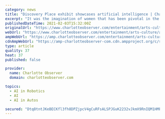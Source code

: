 ```yaml
---
category: news
title: "Discovery Place exhibit showcases artificial intelligence | Charlotte Observer"
excerpt: "It was the imagination of women that has been pivotal in the development of AI, the Discovery Place exhibition shows."
publishedDateTime: 2021-02-03T15:32:00Z
originalUrl: "https://www.charlotteobserver.com/entertainment/arts-culture/article248474855.html"
webUrl: "https://www.charlotteobserver.com/entertainment/arts-culture/article248474855.html"
ampWebUrl: "https://amp.charlotteobserver.com/entertainment/arts-culture/article248474855.html"
cdnAmpWebUrl: "https://amp-charlotteobserver-com.cdn.ampproject.org/c/s/amp.charlotteobserver.com/entertainment/arts-culture/article248474855.html"
type: article
quality: 37
heat: 37
published: false

provider:
  name: Charlotte Observer
  domain: charlotteobserver.com

topics:
  - AI in Robotics
  - AI
  - AI in Autos

secured: "Dtq8tntJKeBECKfl3fh8DPZjpcV4gCuRFsALSPJGuK2232vJkmX9RnIQM1HMPxFiqWa08OP/n1DyrY9v6S14V5l7vcFNFV77G6tCakWzj6QHuxq27a27SHxL0de7Jo9UUigWA+xF5QDzRyM3T++j5Rccrln7g7WnTRzJVyhMq3fxKuXae8hugJNb9WwgZ9LFWP4bVrGf5txydbh9bOWnx4YWpaaRn1tBtHd6LtF7FEfxv529bLCuD2xNubq554RsUHBRq83748nLmp1Y3ZRqQ2j8dx2l+r2JHYMOvzYzHO+96jBH8vzKRAb82XjGVNKUG+/p+TK69Rvm3BsA2eg8/uS4vC9Q3S6zx3BX6c3SUdk=;WCEaR6FGajFExMyC+27yyw=="
---
```


